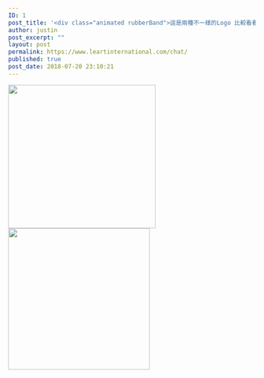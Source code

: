 ```yaml
---
ID: 1
post_title: '<div class="animated rubberBand">這是兩種不一樣的Logo 比較看看吧~</div>'
author: justin
post_excerpt: ""
layout: post
permalink: https://www.leartinternational.com/chat/
published: true
post_date: 2018-07-20 23:10:21
---
```

<img class="size-medium wp-image-103 alignnone" src="https://www.leartinternational.com/wordpress/wp-content/uploads/2018/07/logo-300x292.jpg" alt="" width="300" height="292" /><img class=" wp-image-20 alignnone" src="https://www.leartinternational.com/wordpress/wp-content/uploads/2018/07/leart_logo.jpg" alt="" width="288" height="288" />